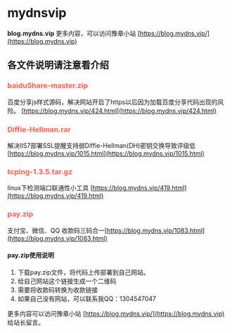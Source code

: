 # mydnsvip
**blog.mydns.vip**
更多内容，可以访问豫章小站 [https://blog.mydns.vip/](https://blog.mydns.vip)

## 各文件说明请注意看介绍

### <span style="color: #FF5E52;">baiduShare-master.zip </span>
百度分享js样式源码，解决网站开启了https以后因为加载百度分享代码出现的风险。
[https://blog.mydns.vip/424.html](https://blog.mydns.vip/424.html)

### <span style="color: #FF5E52;">Diffie-Hellman.rar</span>
解决IIS7部署SSL提醒支持弱Diffie-Hellman(DH)密钥交换导致评级低
[https://blog.mydns.vip/1015.html](https://blog.mydns.vip/1015.html)


### <span style="color: #FF5E52;">tcping-1.3.5.tar.gz</span>
linux下检测端口联通性小工具
[https://blog.mydns.vip/419.html](https://blog.mydns.vip/419.html)

### <span style="color: #FF5E52;">pay.zip</span>
支付宝、微信、QQ 收款码三码合一[https://blog.mydns.vip/1083.html](https://blog.mydns.vip/1083.html)
#### pay.zip使用说明
1. 下载pay.zip文件，将代码上传部署到自己网站。
2. 给自己网站这个链接生成一个二维码
3. 需要将收款码转换为收款链接
4. 如果自己没有网站，可以联系我QQ：1304547047



更多内容可以访问豫章小站 [https://blog.mydns.vip/](https://blog.mydns.vip) 给站长留言。

<div align=center img="https://blog.mydns.vip/wp-content/uploads/2019/01/403eada1b982901.png"></div>
  

